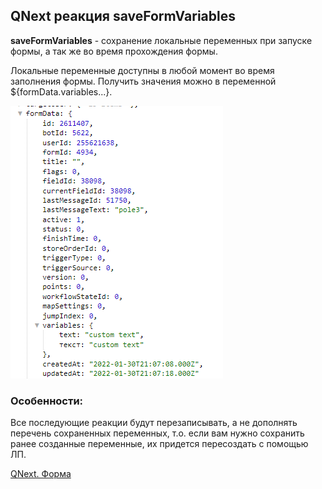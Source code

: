 ## QNext реакция saveFormVariables

**saveFormVariables** - сохранение локальные переменных при запуске формы, а так же во время прохождения формы.

Локальные переменные доступны в любой момент во время заполнения формы. Получить значения можно в переменной ${formData.variables...}.

![](./1.png)
### Особенности:

Все последующие реакции будут перезаписывать, а не дополнять перечень сохраненных переменных, т.о. если вам нужно сохранить ранее созданные переменные, их придется пересоздать с помощью ЛП.



[QNext. Форма](/docs-test/_export/admin/forms-about)

